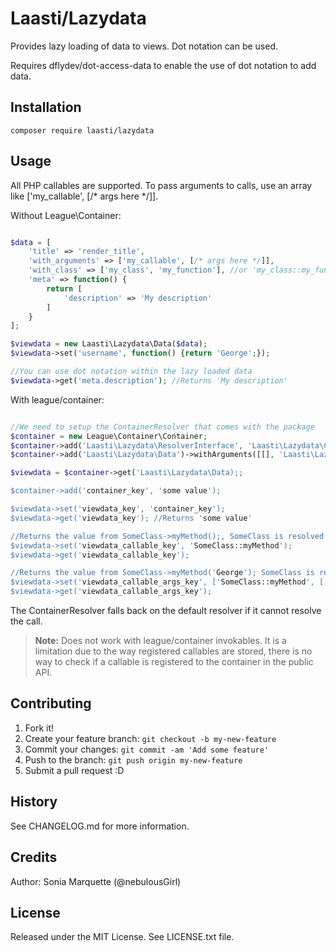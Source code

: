 # Laasti/Lazydata

Provides lazy loading of data to views. Dot notation can be used.

Requires dflydev/dot-access-data to enable the use of dot notation to add data.

## Installation

```
composer require laasti/lazydata
```

## Usage

All PHP callables are supported. To pass arguments to calls, use an array like ['my_callable', [/* args here */]].

Without League\Container:

```php

$data = [
    'title' => 'render_title',
    'with_arguments' => ['my_callable', [/* args here */]],
    'with_class' => ['my_class', 'my_function'], //or 'my_class::my_function',
    'meta' => function() {
        return [
            'description' => 'My description'
        ]
    }
];

$viewdata = new Laasti\Lazydata\Data($data);
$viewdata->set('username', function() {return 'George';});

//You can use dot notation within the lazy loaded data
$viewdata->get('meta.description'); //Returns 'My description'

```

With league/container:

```php

//We need to setup the ContainerResolver that comes with the package
$container = new League\Container\Container;
$container->add('Laasti\Lazydata\ResolverInterface', 'Laasti\Lazydata\ContainerResolver')->withArgument($container);
$container->add('Laasti\Lazydata\Data')->withArguments([[], 'Laasti\Lazydata\ResolverInterface']);

$viewdata = $container->get('Laasti\Lazydata\Data);;

$container->add('container_key', 'some value');

$viewdata->set('viewdata_key', 'container_key');
$viewdata->get('viewdata_key'); //Returns 'some value'

//Returns the value from SomeClass->myMethod();, SomeClass is resolved with the container
$viewdata->set('viewdata_callable_key', 'SomeClass::myMethod');
$viewdata->get('viewdata_callable_key');

//Returns the value from SomeClass->myMethod('George'); SomeClass is resolved with the container
$viewdata->set('viewdata_callable_args_key', ['SomeClass::myMethod', ['George']]);
$viewdata->get('viewdata_callable_args_key');

```

The ContainerResolver falls back on the default resolver if it cannot resolve the call.

> **Note:**
> Does not work with league/container invokables. It is a limitation due to the way registered callables are stored,
> there is no way to check if a callable is registered to the container in the public API.

## Contributing

1. Fork it!
2. Create your feature branch: `git checkout -b my-new-feature`
3. Commit your changes: `git commit -am 'Add some feature'`
4. Push to the branch: `git push origin my-new-feature`
5. Submit a pull request :D

## History

See CHANGELOG.md for more information.

## Credits

Author: Sonia Marquette (@nebulousGirl)

## License

Released under the MIT License. See LICENSE.txt file.




